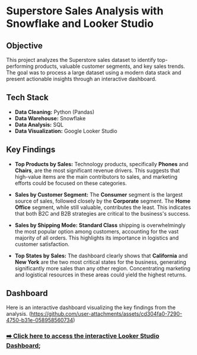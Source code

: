 
# Superstore Sales Analysis with Snowflake and Looker Studio

## Objective
This project analyzes the Superstore sales dataset to identify top-performing products, valuable customer segments, and key sales trends. The goal was to process a large dataset using a modern data stack and present actionable insights through an interactive dashboard.

## Tech Stack
* **Data Cleaning:** Python (Pandas)
* **Data Warehouse:** Snowflake
* **Data Analysis:** SQL
* **Data Visualization:** Google Looker Studio

## Key Findings

* **Top Products by Sales:** Technology products, specifically **Phones** and **Chairs**, are the most significant revenue drivers. This suggests that high-value items are the main contributors to sales, and marketing efforts could be focused on these categories.

* **Sales by Customer Segment:** The **Consumer** segment is the largest source of sales, followed closely by the **Corporate** segment. The **Home Office** segment, while still valuable, contributes the least. This indicates that both B2C and B2B strategies are critical to the business's success.

* **Sales by Shipping Mode:** **Standard Class** shipping is overwhelmingly the most popular option among customers, accounting for the vast majority of all orders. This highlights its importance in logistics and customer satisfaction.

* **Top States by Sales:** The dashboard clearly shows that **California** and **New York** are the two most critical states for the business, generating significantly more sales than any other region. Concentrating marketing and logistical resources in these areas could yield the highest returns.

##  Dashboard

Here is an interactive dashboard visualizing the key findings from the analysis.
(https://github.com/user-attachments/assets/cd304fa0-7290-4750-b31e-058958560734)

### [➡️ Click here to access the interactive Looker Studio Dashboard](https://lookerstudio.google.com/reporting/b40d16cc-0803-4660-afd6-befe00594e27);
